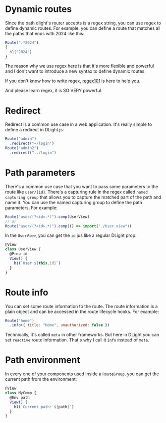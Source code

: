 
# Dynamic routes
Since the path dlight's router accepts is a regex string, you can use regex to define dynamic routes. For example, you can define a route that matches all the paths that ends with 2024 like this:
```javascript
Route(".*2024")
{
  h1("2024")
}
```
The reason why we use regex here is that it's more flexible and powerful and I don't want to introduce a new syntax to define dynamic routes.

If you don't know how to write regex, [regex101](https://regex101.com/) is here to help you. 

And please learn regex, it is SO VERY powerful.

# Redirect
Redirect is a common use case in a web application. It's really simple to define a redirect in DLight.js:
```javascript
Route("admin")
  .redirect("~/login")
Route("admin2")
  .redirect("../login")
```


# Path parameters
There's a common use case that you want to pass some parameters to the route like `user/[id]`. There's a capturing rule in the regex called `named capturing group` that allows you to capture the matched part of the path and name it. You can use the named capturing group to define the path parameters. For example:
```javascript
Route("user/(?<id>.*)").comp(UserView)
// or
Route("user/(?<id>.*)").comp(() => import("./User.view"))
```
In the `UserView`, you can get the `id` jus like a regular DLight prop:
```javascript
@View
class UserView {
  @Prop id
  View() {
    h1(`User ${this.id}`)
  }
}
```

# Route info
You can set some route information to the route. The route information is a plain object and can be accessed in the route lifecycle hooks. For example:
```javascript
Route("home")
  .info({ title: "Home", unauthorized: false })
```
Technically, it's called `meta` in other frameworks. But here in DLight you can set `reactive` route information. That's why I call it `info` instead of `meta`.


# Path environment
In every one of your components used inside a `RouteGroup`, you can get the current path from the environment:
```javascript
@View
class MyComp {
  @Env path
  View() {
    h1(`Current path: ${path}`)
  }
}
```


